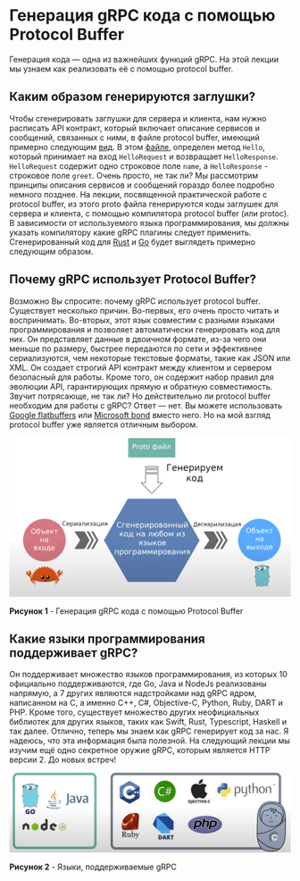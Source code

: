 # Генерация gRPC кода с помощью Protocol Buffer
Генерация кода — одна из важнейших функций gRPC. На этой лекции мы узнаем как 
реализовать её с помощью protocol buffer.
## Каким образом генерируются заглушки?
Чтобы сгенерировать заглушки для сервера и клиента, нам нужно расписать API 
контракт, который включает описание сервисов и сообщений, связанных с ними, в 
файле protocol buffer, имеющий примерно следующим [вид](code/lecture3/welcome.proto).
В этом [файле](code/lecture3/welcome.proto), определен метод `Hello`, который 
принимает на вход `HelloRequest` и возвращает `HelloResponse`. `HelloRequest` 
содержит одно строковое поле `name`, а `HelloResponse` - строковое поле `greet`.
Очень просто, не так ли? Мы рассмотрим принципы описания сервисов и сообщений 
гораздо более подробно немного позднее. На лекции, посвященной практической 
работе с protocol buffer, из этого proto файла генерируются коды заглушек для 
сервера и клиента, с помощью компилятора protocol buffer (или protoc). В 
зависимости от используемого языка программирования, мы должны указать 
компилятору какие gRPC плагины следует применить. Сгенерированный код для [Rust](code/lecture3/welcome.rs)
и [Go](code/lecture3/welcome.go) будет выглядеть примерно следующим образом.
## Почему gRPC использует Protocol Buffer?
Возможно Вы спросите: почему gRPC использует protocol buffer. Существует 
несколько причин. Во-первых, его очень просто читать и воспринимать. Во-вторых,
этот язык совместим с разными языками программирования и позволяет 
автоматически генерировать код для них. Он представляет данные в двоичном 
формате, из-за чего они меньше по размеру, быстрее передаются по сети и 
эффективнее сериализуются, чем некоторые текстовые форматы, такие как JSON или
XML. Он создает строгий API контракт между клиентом и сервером безопасный для
работы. Кроме того, он содержит набор правил для эволюции API, гарантирующих 
прямую и обратную совместимость. Звучит потрясающе, не так ли? Но действительно
ли protocol buffer необходим для работы с gRPC? Ответ — нет. Вы можете 
использовать [Google flatbuffers](https://google.github.io/flatbuffers/) или 
[Microsoft bond](https://github.com/microsoft/bond) вместо него. Но на мой 
взгляд protocol buffer уже является отличным выбором.

![Генерация gRPC кода с помощью Protocol Buffer](images/lecture3/grpc_and_protocol_buffer_rus.png)

**Рисунок 1** - Генерация gRPC кода с помощью Protocol Buffer
## Какие языки программирования поддерживает gRPC?
Он поддерживает множество языков программирования, из которых 10 официально
поддерживаются, где Go, Java и NodeJs реализованы напрямую, а 7 других являются
надстройками над gRPC ядром, написанном на C, а именно C++, C#, Objective-C,
Python, Ruby, DART и PHP. Кроме того, существует множество других неофициальных
библиотек для других языков, таких как Swift, Rust, Typescript, Haskell и так 
далее.
Отлично, теперь мы знаем как gRPC генерирует код за нас. Я надеюсь, что эта
информация была полезной. На следующий лекции мы изучим ещё одно секретное 
оружие gRPC, которым является HTTP версии 2. До новых встреч!

![Языки, поддерживаемые gRPC](images/lecture3/languages_supported_by_gRPC.png)

**Рисунок 2** - Языки, поддерживаемые gRPC